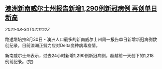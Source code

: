 <!--1630290662000-->
[澳洲新南威尔士州报告新增1,290例新冠病例 再创单日新高](https://cn.reuters.com/article/au-covid-record-infections-0830-idCNKBS2FV04J)
------

<div><i>2021-08-30T02:11:12Z</i></div><p>路透堪培拉8月30日 - 澳洲人口最多的新南威尔士州周一报告单日新增新冠病例数创纪录，目前澳洲正努力应对Delta变种病毒疫情。</p><p>新南威尔士州表示，过去24小时新增1,290例新冠病例，超越前一天创下的1,218例前纪录。(完)</p>
